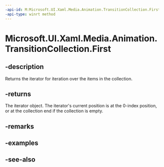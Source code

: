 ```yaml
---
-api-id: M:Microsoft.UI.Xaml.Media.Animation.TransitionCollection.First
-api-type: winrt method
---
```


<!-- Method syntax
public Windows.Foundation.Collections.IIterator<Windows.UI.Xaml.Media.Animation.Transition> First()
-->

# Microsoft.UI.Xaml.Media.Animation.TransitionCollection.First

## -description
Returns the iterator for iteration over the items in the collection.

## -returns
The iterator object. The iterator's current position is at the 0-index position, or at the collection end if the collection is empty.

## -remarks

## -examples

## -see-also
